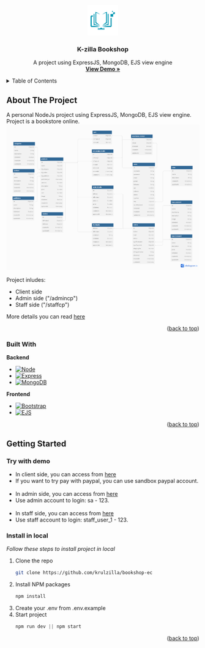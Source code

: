 <!-- PROJECT LOGO -->
<a name="readme-top"></a>
<div align="center">
  <a href="https://github.com/krulzilla/bookshop-ec">
    <img src="about/logo.png" alt="Logo" width="80" height="80">
  </a>

<h3 align="center">K-zilla Bookshop</h3>

  <p align="center">
    A project using ExpressJS, MongoDB, EJS view engine
    <br />
    <a href="https://bookshop-ec.onrender.com"><strong>View Demo »</strong></a>
    <br />
  </p>
</div>



<!-- TABLE OF CONTENTS -->
<details>
  <summary>Table of Contents</summary>
  <ol>
    <li>
      <a href="#about-the-project">About The Project</a>
      <ul>
        <li><a href="#built-with">Built With</a></li>
      </ul>
    </li>
    <li>
      <a href="#getting-started">Getting Started</a>
      <ul>
        <li><a href="#try-with-demo">Try with demo</a></li>
        <li><a href="#install-in-local">Install in local</a></li>
      </ul>
    </li>
  </ol>
</details>



<!-- ABOUT THE PROJECT -->
## About The Project

A personal NodeJs project using ExpressJS, MongoDB, EJS view engine. Project is a bookstore online.
<br>
<img src="about/db_diagram.png" alt="db-diagram">

Project inludes: 
* Client side
* Admin side ("/admincp")
* Staff side ("/staffcp")

More details you can read <a href="https://docs.google.com/document/d/1Irczckadw9leeAo0T4ZUQEMM3F3VKEfYb8peqNJKiWk/edit">here</a>

<p align="right">(<a href="#readme-top">back to top</a>)</p>



### Built With

<strong>Backend</strong>

* [![Node][Node.js]][Node-url]
* [![Express][Express.js]][Express-url]
* [![MongoDB][MongoDB]][MongoDB-url]
  
<strong>Frontend</strong>
  
* [![Bootstrap][Bootstrap.com]][Bootstrap-url]
* [![EJS][EJS]][EJS-url]

<p align="right">(<a href="#readme-top">back to top</a>)</p>



<!-- GETTING STARTED -->
## Getting Started

### Try with demo
* In client side, you can access from <a href="https://bookshop-ec.onrender.com">here</a>
* If you want to try pay with paypal, you can use sandbox paypal account.
<br><br>
* In admin side, you can access from <a href="https://bookshop-ec.onrender.com/admincp">here</a>
* Use admin account to login: sa - 123.
<br><br>
* In staff side, you can access from <a href="https://bookshop-ec.onrender.com">here</a>
* Use staff account to login: staff_user_1 - 123.

### Install in local

_Follow these steps  to install project in local_

1. Clone the repo
   ```sh
   git clone https://github.com/krulzilla/bookshop-ec
   ```
2. Install NPM packages
   ```sh
   npm install
   ```
3. Create your .env from .env.example   
4. Start project
   ```js
   npm run dev || npm start
   ```

<p align="right">(<a href="#readme-top">back to top</a>)</p>

<!-- MARKDOWN LINKS & IMAGES -->
[Express.js]: https://img.shields.io/badge/express.js-%23404d59.svg?style=for-the-badge&logo=express&logoColor=%2361DAFB
[Express-url]: https://expressjs.com/
[Node.js]: https://img.shields.io/badge/node.js-6DA55F?style=for-the-badge&logo=node.js&logoColor=white
[Node-url]: https://nodejs.org/en
[MongoDB]: https://img.shields.io/badge/MongoDB-%234ea94b.svg?style=for-the-badge&logo=mongodb&logoColor=white
[MongoDB-url]: https://www.mongodb.com/
[Bootstrap.com]: https://img.shields.io/badge/Bootstrap-563D7C?style=for-the-badge&logo=bootstrap&logoColor=white
[Bootstrap-url]: https://getbootstrap.com
[EJS]: https://img.shields.io/badge/EJS-0769AD?style=for-the-badge&logoColor=white
[EJS-url]: https://www.npmjs.com/package/ejs